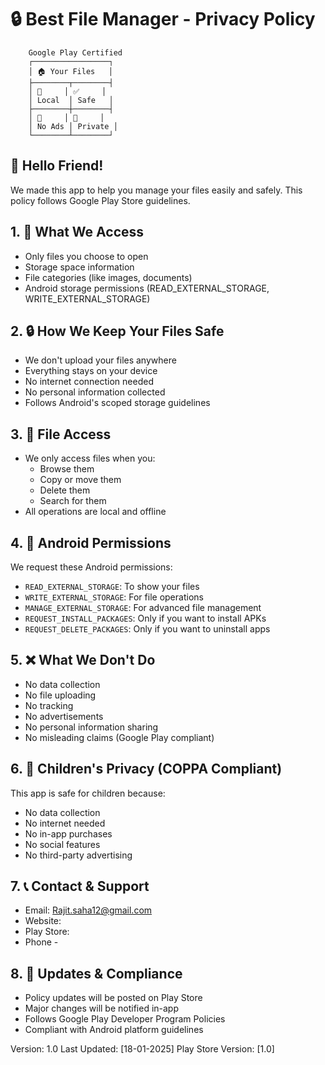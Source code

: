 # 🔒 Best File Manager - Privacy Policy

```ascii
    Google Play Certified
    ┌─────────────────┐
    │ 🏠 Your Files   │
    ├────────┬────────┤
    │ 📱     │ ✅     │
    │ Local  │ Safe   │
    ├────────┼────────┤
    │ 🚫     │ 🔐     │
    │ No Ads │ Private │
    └────────┴────────┘
```

## 👋 Hello Friend!

We made this app to help you manage your files easily and safely. This policy follows Google Play Store guidelines.

## 1. 📱 What We Access
- Only files you choose to open
- Storage space information
- File categories (like images, documents)
- Android storage permissions (READ_EXTERNAL_STORAGE, WRITE_EXTERNAL_STORAGE)

## 2. 🔒 How We Keep Your Files Safe
- We don't upload your files anywhere
- Everything stays on your device
- No internet connection needed
- No personal information collected
- Follows Android's scoped storage guidelines

## 3. 📂 File Access
- We only access files when you:
  - Browse them
  - Copy or move them
  - Delete them
  - Search for them
- All operations are local and offline

## 4. 🎯 Android Permissions
We request these Android permissions:
- `READ_EXTERNAL_STORAGE`: To show your files
- `WRITE_EXTERNAL_STORAGE`: For file operations
- `MANAGE_EXTERNAL_STORAGE`: For advanced file management
- `REQUEST_INSTALL_PACKAGES`: Only if you want to install APKs
- `REQUEST_DELETE_PACKAGES`: Only if you want to uninstall apps

## 5. ❌ What We Don't Do
- No data collection
- No file uploading
- No tracking
- No advertisements
- No personal information sharing
- No misleading claims (Google Play compliant)

## 6. 👥 Children's Privacy (COPPA Compliant)
This app is safe for children because:
- No data collection
- No internet needed
- No in-app purchases
- No social features
- No third-party advertising

## 7. 📞 Contact & Support
- Email: Rajit.saha12@gmail.com
- Website: 
- Play Store:
- Phone - 
 

## 8. 🔄 Updates & Compliance
- Policy updates will be posted on Play Store
- Major changes will be notified in-app
- Follows Google Play Developer Program Policies
- Compliant with Android platform guidelines

Version: 1.0
Last Updated: [18-01-2025]
Play Store Version: [1.0] 
